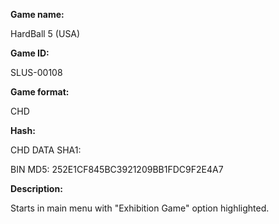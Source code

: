 **Game name:**

HardBall 5 (USA)

**Game ID:**

SLUS-00108

**Game format:**

CHD

**Hash:**

CHD DATA SHA1: 

BIN MD5: 252E1CF845BC3921209BB1FDC9F2E4A7

**Description:**

Starts in main menu with "Exhibition Game" option highlighted.